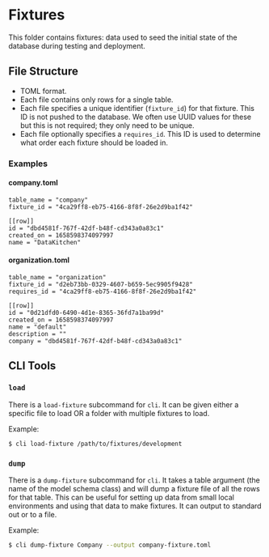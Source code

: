 # Fixtures

This folder contains fixtures: data used to seed the initial state of the database during testing and deployment.

## File Structure

- TOML format.
- Each file contains only rows for a single table.
- Each file specifies a unique identifier (`fixture_id`) for that fixture. This ID is not pushed to the database. We often use UUID
  values for these but this is not required; they only need to be unique.
- Each file optionally specifies a `requires_id`. This ID is used to determine what order each fixture should be loaded in.

### Examples

####  company.toml
```
table_name = "company"
fixture_id = "4ca29ff8-eb75-4166-8f8f-26e2d9ba1f42"

[[row]]
id = "dbd4581f-767f-42df-b48f-cd343a0a83c1"
created_on = 1658598374097997
name = "DataKitchen"
```

#### organization.toml
```
table_name = "organization"
fixture_id = "d2eb73bb-0329-4607-b659-5ec9905f9428"
requires_id = "4ca29ff8-eb75-4166-8f8f-26e2d9ba1f42"

[[row]]
id = "0d21dfd0-6490-4d1e-8365-36fd7a1ba99d"
created_on = 1658598374097997
name = "default"
description = ""
company = "dbd4581f-767f-42df-b48f-cd343a0a83c1"
```

## CLI Tools


### ``load``

There is a ``load-fixture`` subcommand for ``cli``. It can be given either a specific file to load OR a folder with
multiple fixtures to load.

Example:

```bash
$ cli load-fixture /path/to/fixtures/development
```

### ``dump``

There is a ``dump-fixture`` subcommand for ``cli``. It takes a table argument (the name of the model schema class)
and will dump a fixture file of all the rows for that table. This can be useful for setting up data from small local
environments and using that data to make fixtures. It can output to standard out or to a file.


Example:

```bash
$ cli dump-fixture Company --output company-fixture.toml
```
